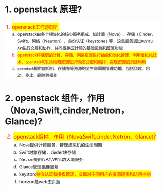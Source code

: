 # 1. openstack 原理?

![alt text](images/OpenStack基础/image.png)

# 2. openstack 组件，作用（Nova,Swift,cinder,Netron，Glance)?

![alt text](images/OpenStack基础/image-1.png)
